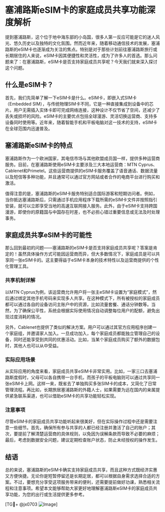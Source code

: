 # 塞浦路斯eSIM卡的家庭成员共享功能深度解析

提到塞浦路斯，这个位于地中海东部的小岛国，很多人第一反应可能是它的迷人风光、悠久历史以及独特的文化氛围。然而近年来，随着移动通信技术的发展，塞浦路斯的eSIM卡也逐渐成为关注的焦点。特别是对于那些计划前往塞浦路斯旅行或长期居住的人来说，eSIM卡因其便捷性和灵活性，成为了许多人的首选。那么问题来了：在塞浦路斯，eSIM卡是否支持家庭成员共享呢？今天我们就来深入探讨这个问题。

## 什么是eSIM卡？

首先，我们先简单了解一下eSIM卡是什么。eSIM卡，即嵌入式SIM卡（Embedded SIM），与传统物理SIM卡不同，它是一种直接集成到设备中的芯片。用户无需插入实体卡即可完成网络连接，这种设计不仅节省了空间，还减少了丢失或损坏的风险。eSIM卡的主要优点包括全球漫游、灵活切换运营商、支持多设备同时使用等。近年来，随着智能手机和平板电脑对这一技术的支持，eSIM卡在全球范围内迅速普及。

## 塞浦路斯eSIM卡的特点

塞浦路斯作为一个欧洲国家，其电信市场与其他欧盟成员国一样，提供多种运营商服务。目前，在塞浦路斯使用eSIM卡主要涉及三大本地运营商：MTN Cyprus、Cablenet和Primetel。这些运营商提供的eSIM卡服务覆盖了语音通话、数据流量以及短信等多种功能，并且通常可以通过官方网站或者合作的电商平台进行购买和激活。

值得注意的是，塞浦路斯的eSIM卡服务特别适合国际游客和短期访问者。例如，当你抵达塞浦路斯后，只需通过手机应用程序下载所需的eSIM卡文件并按照指引安装，就可以立即享受当地的高速互联网接入服务。此外，由于eSIM卡支持跨国漫游，即使你的原籍国与中国存在时差，也不必担心错过重要信息或无法及时处理事务。

## 家庭成员共享eSIM卡的可能性

那么回到最初的问题——塞浦路斯的eSIM卡是否支持家庭成员共享呢？答案是肯定的！虽然具体操作方式可能因运营商而异，但大多数情况下，家庭成员是可以共享同一张eSIM卡的。这主要得益于eSIM卡本身的技术特性以及运营商提供的个性化管理工具。

### 共享机制详解

以MTN Cyprus为例，该运营商允许用户将一张主eSIM卡设置为“家庭模式”，然后通过绑定其他手机号码来实现多人共享。在这种模式下，所有被授权的家庭成员都可以通过各自的设备访问主账户中的资源，比如流量套餐、通话分钟数等。当然，为了确保公平性，系统会根据实际使用情况自动调整每位用户的配额，避免出现过度消耗的情况。

另外，Cablenet也提供了类似的解决方案。用户可以通过其官方应用程序创建一个家庭组，并邀请家人加入。一旦成功加入，每个家庭成员都能独立管理自己的设备，同时还能享受到共同的优惠活动。比如，当某个家庭成员购买了额外的数据包时，其他人也可以从中受益。

### 实际应用场景

从实际应用的角度来看，家庭成员共享eSIM卡非常实用。比如，一家三口去塞浦路斯度假时，父母可以各自携带一台手机，而孩子的平板电脑则可以通过共享同一张eSIM卡上网。这样一来，既省去了单独购买多张SIM卡的成本，又简化了日常管理流程。再比如，长期旅居塞浦路斯的外籍人士，如果需要为远在国内的亲属提供紧急联系渠道，也可以借助eSIM卡的共享功能轻松实现。

### 注意事项

尽管eSIM卡的家庭成员共享功能听起来很美好，但在实际操作过程中还是需要注意一些细节。首先，确保所有参与共享的人都已经注册并激活了自己的账户；其次，要提前了解清楚运营商的具体规则，以免因为误解条款而导致不必要的麻烦；最后，考虑到数据安全问题，建议定期检查账户状态，防止未经授权的操作发生。

## 结语

总的来说，塞浦路斯的eSIM卡确实支持家庭成员共享，而且这种方式既经济实惠又方便快捷。无论你是短暂停留还是长期定居，都可以根据自身需求选择合适的方案。不过，要想充分享受这项服务带来的便利，还需要提前做好功课，熟悉相关流程和注意事项。希望本文能够帮助大家更好地理解塞浦路斯eSIM卡的家庭成员共享功能，为您的出行或生活提供更多参考。

[TG💪+ @jx0703 ![Image](https://github.com/user-attachments/assets/dbca1d08-cadb-493c-b0ec-ad6f7a83f270)]